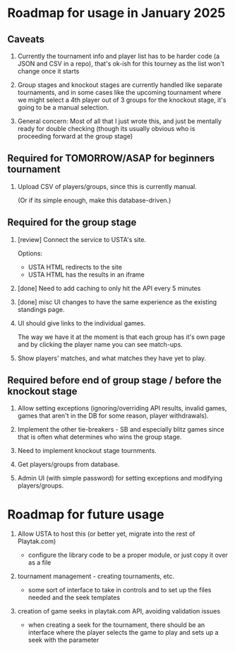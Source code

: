 # Roadmap for usage in January 2025

## Caveats

1. Currently the tournament info and player list has to be harder code (a JSON
   and CSV in a repo), that's ok-ish for this tourney as the list won't change
   once it starts

2. Group stages and knockout stages are currently handled like separate
   tournaments, and in some cases like the upcoming tournament where we might
   select a 4th player out of 3 groups for the knockout stage, it's going to be
   a manual selection.

3. General concern: Most of all that I just wrote this, and just be mentally
   ready for double checking (though its usually obvious who is proceeding
   forward at the group stage)

## Required for TOMORROW/ASAP for beginners tournament

1. Upload CSV of players/groups, since this is currently manual.

   (Or if its simple enough, make this database-driven.)

## Required for the group stage

1. [review] Connect the service to USTA's site.

   Options:
   - USTA HTML redirects to the site
   - USTA HTML has the results in an iframe

2. [done] Need to add caching to only hit the API every 5 minutes

3. [done] misc UI changes to have the same experience as the existing standings
   page.

4. UI should give links to the individual games.

   The way we have it at the moment is that each group has it's own page and by
   clicking the player name you can see match-ups.

5. Show players' matches, and what matches they have yet to play.

## Required before end of group stage / before the knockout stage

1. Allow setting exceptions (ignoring/overriding API results, invalid games,
   games that aren't in the DB for some reason, player withdrawals).

2. Implement the other tie-breakers - SB and especially blitz games since that
   is often what determines who wins the group stage.

3. Need to implement knockout stage tournments.

4. Get players/groups from database.

5. Admin UI (with simple password) for setting exceptions and modifying
   players/groups.

# Roadmap for future usage

1. Allow USTA to host this (or better yet, migrate into the rest of Playtak.com)

   - configure the library code to be a proper module, or just copy it over as a
     file

2. tournament management - creating tournaments, etc.

   - some sort of interface to take in controls and to set up the files needed
     and the seek templates

3. creation of game seeks in playtak.com API, avoiding validation issues

   - when creating a seek for the tournament, there should be an interface where
     the player selects the game to play and sets up a seek with the parameter
